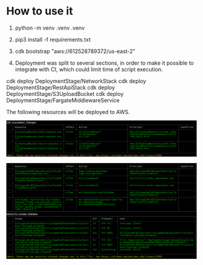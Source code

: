 How to use it
=============

1. python -m venv .venv .venv

2. pip3 install -f requirements.txt

3. cdk bootstrap "aws://612528789372/us-east-2"

4. Deployment was split to several sections, in order to make it possible
   to integrate with CI, which could limit time of script execution.

 cdk deploy DeploymentStage/NetworkStack
 cdk deploy DeploymentStage/RestApiStack
 cdk deploy DeploymentStage/S3UploadBucket
 cdk deploy DeploymentStage/FargateMiddlewareService


The following resources will be deployed to AWS.

![AWS S3 buckets](s3_stack.png)

![ECS Fargate Cluster](app_stack.png)
